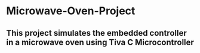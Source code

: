 # Microwave-Oven-Project

## This project simulates the embedded controller in a microwave oven using Tiva C Microcontroller
